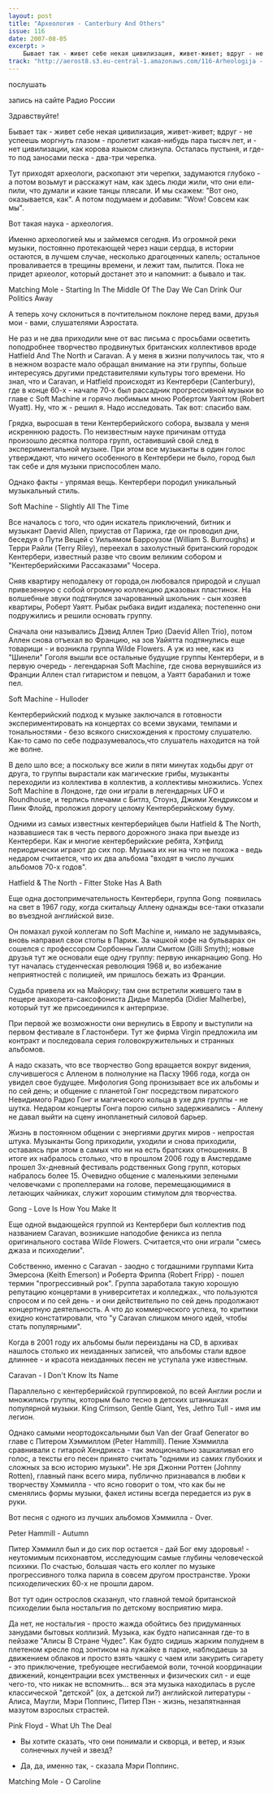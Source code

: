 ```yaml
---
layout: post
title: "Археология - Canterbury And Others"
issue: 116
date: 2007-08-05
excerpt: >
    Бывает так - живет себе некая цивилизация, живет-живет; вдруг - не успеешь моргнуть глазом - пролетит какая-нибудь пара тысяч лет, и - нет цивилизации, как корова языком слизнула. Осталась пустыня, и где-то под заносами песка - два-три черепка.
track: "http://aerost8.s3.eu-central-1.amazonaws.com/116-Arheologija - Canterbury And Others.mp3"
---
```


послушать

запись на сайте Радио России

Здравствуйте!

Бывает так - живет себе некая цивилизация, живет-живет; вдруг - не успеешь моргнуть глазом - пролетит какая-нибудь пара тысяч лет, и - нет цивилизации, как корова языком слизнула. Осталась пустыня, и где-то под заносами песка - два-три черепка.

Тут приходят археологи, раскопают эти черепки, задумаются глубоко - а потом возьмут и расскажут нам, как здесь люди жили, что они ели-пили, что думали и какие танцы плясали. И мы скажем: "Вот оно, оказывается, как". А потом подумаем и добавим: "Wow! Совсем как мы".

Вот такая наука - археология.

Именно археологией мы и займемся сегодня. Из огромной реки музыки, постоянно протекающей через наши сердца, в истории остаются, в лучшем случае, несколько драгоценных капель; остальное проваливается в трещины времени, и лежит там, пылится. Пока не придет археолог, который достанет это и напомнит: а бывало и так.

Matching Mole - Starting In The Middle Of The Day We Can Drink Our Politics Away

А теперь хочу склониться в почтительном поклоне перед вами, друзья мои - вами, слушателями Аэростата.

Не раз и не два приходили мне от вас письма с просьбами осветить поподробнее творчество продвинутых британских коллективов вроде Hatfield And The North и Caravan. А у меня в жизни получилось так, что я в нежном возрасте мало обращал внимание на эти группы, больше интересуясь другими представителями культуры того времени. Но знал, что и Caravan, и Hatfield происходят из Кентербери (Canterbury), где в конце 60-х - начале 70-х был рассадник прогрессивной музыки во главе с Soft Machine и горячо любимым мною Робертом Уаяттом (Robert Wyatt). Ну, что ж - решил я. Надо исследовать. Так вот: спасибо вам.

Грядка, выросшая в тени Кентерберийского собора, вызвала у меня искреннюю радость. По неизвестным науке причинам оттуда произошло десятка полтора групп, оставивший свой след в экспериментальной музыке. При этом все музыканты в один голос утверждают, что ничего особенного в Кентербери не было, город был так себе и для музыки приспособлен мало.

Однако факты - упрямая вещь. Кентербери породил уникальный музыкальный стиль.

Soft Machine - Slightly All The Time

Все началось с того, что один искатель приключений, битник и музыкант Daevid Allen, приустав от Парижа, где он проводил дни, беседуя о Пути Вещей с Уильямом Барроузом (William S. Burroughs) и Терри Райли (Terry Riley), переехал в захолустный британский городок Кентербери, известный разве что своим великим собором и "Кентерберийскими Рассаказами" Чосера.

Сняв квартиру неподалеку от города,он любовался природой и слушал привезенную с собой огромную коллекцию джазовых пластинок. На волшебные звуки подтянулся зачарованный школьник - сын хозяев квартиры, Роберт Уаятт. Рыбак рыбака видит издалека; постепенно они подружились и решили основать группу.

Сначала они назывались Дэвид Аллен Трио (Daevid Allen Trio), потом Аллен снова отъехал во Францию, на зов Уайятта подтянулись еще товарищи - и возникла группа Wilde Flowers. А уж из нее, как из "Шинели" Гоголя вышли все остальные будущие группы Кентербери, и в первую очередь - легендарная Soft Machine, где снова вернувшийся из Франции Аллен стал гитаристом и певцом, а Уаятт барабанил и тоже пел.

Soft Machine - Hulloder

Кентерберийский подход к музыке заключался в готовности экспериментировать на концертах со всеми звуками, темпами и тональностями - безо всякого снисхождения к простому слушателю. Как-то само по себе подразумевалось,что слушатель находится на той же волне.

В дело шло все; а поскольку все жили в пяти минутах ходьбы друг от друга, то группы вырастали как магические грибы, музыканты переходили из коллектива в коллектив, а коллективы множились. Успех Soft Machine в Лондоне, где они играли в легендарных UFO и Roundhouse, и терлись плечами с Битлз, Стоунз, Джими Хендриксом и Пинк Флойд, проложил дорогу целому Кентерберийскому буму.

Одними из самых известных кентерберийцев были Hatfield & The North, назвавшиеся так в честь первого дорожного знака при выезде из Кентербери. Как и многие кентерберийские ребята, Хэтфилд периодически играют до сих пор. Музыка их ни на что не похожа - ведь недаром считается, что их два альбома "входят в число лучших альбомов 70-х годов".

Hatfield & The North - Fitter Stoke Has A Bath

Еще одна достопримечательность Кентербери, группа Gong  появилась на свет в 1967 году, когда скитальцу Аллену однажды все-таки отказали во въездной английской визе.

Он помахал рукой коллегам по Soft Machine и, нимало не задумываясь, вновь направил свои стопы в Париж. За чашкой кофе на бульварах он сошелся с профессором Сорбонны Гилли Смитом (Gilli Smyth); новые друзья тут же основали еще одну группу: первую инкарнацию Gong. Но тут началась студенческая революция 1968 и, во избежание неприятностей с полицией, им пришлось бежать из Франции.

Судьба привела их на Майорку; там они встретили жившего там в пещере анахорета-саксофониста Дидье Малерба (Didier Malherbe), который тут же присоединился к антерпризе.

При первой же возможности они вернулись в Европу и выступили на первом фестивале в Гластонбери. Тут же фирма Virgin предложила им контракт и последовала серия головокружительных и странных альбомов.

А надо сказать, что все творчество Gong вращается вокруг видения, случившегося с Алленом в полнолуние на Пасху 1966 года, когда он увидел свое будущее. Мифология Gong пронизывает все их альбомы и по сей день; и общение с планетой Гонг посредством пиратского Невидимого Радио Гонг и магического кольца в ухе для группы - не шутка. Недаром концерты Гонга порою сильно задерживались - Аллену не давал выйти на сцену инопланетный силовой барьер.

Жизнь в постоянном общении с энергиями других миров - непростая штука. Музыканты Gong приходили, уходили и снова приходили, оставаясь при этом в самых что ни на есть братских отношениях. В итоге их набралось столько, что в прошлом 2006 году в Амстердаме прошел 3х-дневный фестиваль родственных Gong групп, которых набралось более 15. Очевидно общение с маленькими зелеными человечками с пропеллерами на голове, перемещающимися в летающих чайниках, служит хорошим стимулом для творчества.

Gong - Love Is How You Make It

Еще одной выдающейся группой из Кентербери был коллектив под названием Caravan, возникшие наподобие феникса из пепла оригинального состава Wilde Flowers. Считается,что они играли "смесь джаза и психоделии".

Собственно, именно с Caravan - заодно с тогдашними группами Кита Эмерсона (Keith Emerson) и Роберта Фриппа (Robert Fripp) - пошел термин "прогрессивный рок". Группа заработала такую хорошую репутацию концертами в университетах и колледжах., что пользуются спросом и по сей день - и они действительно по сей день продолжают концертную деятельность. А что до коммерческого успеха, то критики ехидно констатировали, что "у Caravan слишком много идей, чтобы стать популярными".

Когда в 2001 году их альбомы были переизданы на CD, в архивах нашлось столько их неизданных записей, что альбомы стали вдвое длиннее - и красота неизданных песен не уступала уже известным.

Caravan - I Don't Know Its Name

Параллельно с кентерберийской группировкой, по всей Англии росли и множились группы, которым было тесно в детских штанишках популярной музыки. King Crimson, Gentle Giant, Yes, Jethro Tull - имя им легион.

Однако самыми неортодоксальными был Van der Graaf Generator во главе с Питером Хэммиллом (Peter Hammill). Пение Хэммилла сравнивали с гитарой Хендрикса - так эмоционально зашкаливал его голос, а тексты его песен принято считать "одними из самих глубоких и сложных за всю историю музыки". Не зря Джонни Роттен (Johnny Rotten), главный панк всего мира, публично признавался в любви к творчеству Хэммилла - что ясно говорит о том, что как бы не сменялись формы музыки, факел истины всегда передается из рук в руки.

Вот песня с одного из лучших альбомов Хэммилла - Over.

Peter Hammill - Autumn

Питер Хэммилл был и до сих пор остается - дай Бог ему здоровья! - неутомимым психонавтом, исследующим самые глубины человеческой психики. По счастью, большая часть его коллег по музыке прогрессивного толка парила в совсем другом пространстве. Уроки психоделических 60-х не прошли даром.

Вот тут один острослов сказанул, что главной темой британской психоделии была ностальгия по детскому восприятию мира.

Да нет, не ностальгия - просто жажда обойтись без придуманных занудами бытовых коллизий. Музыка, как будто написанная где-то в пейзаже "Алисы В Стране Чудес". Как будто сидишь жарким полуднем в плетеном кресле под зонтиком на лужайке в парке, наблюдаешь за движением облаков и просто взять чашку с чаем или закурить сигарету - это приключение, требующее несгибаемой воли, точной координации движений, концентрации всех умственных и физических сил - и еще чего-то, что никак не вспомнить... вся эта музыка находилась в русле классической "детской" (ох, а детской ли?) английской литературы - Алиса, Маугли, Мэри Поппинс, Питер Пэн - жизнь, незапятнанная мазутом взрослых страстей.

Pink Floyd - What Uh The Deal

- Вы хотите сказать, что они понимали и скворца, и ветер, и язык солнечных лучей и звезд?

- Да, да, именно так, - сказала Мэри Поппинс.

Matching Mole - O Caroline
